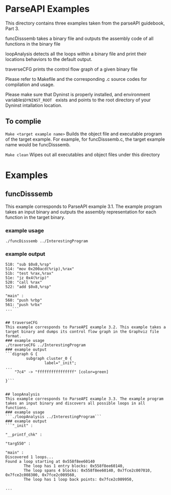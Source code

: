 # ParseAPI Examples
This directory contains three examples taken from the parseAPI guidebook, Part 3.

funcDisssemb takes a binary file and outputs the assembly code of all functions in the binary file

loopAnalysis detects all the loops within a binary file and print their locations behaviors to the default output.

traverseCFG prints the control flow graph of a given binary file

Please refer to Makefile and the corresponding .c source codes for compilation and usage.

Please make sure that Dyninst is properly installed, and environment variable```$DYNINST_ROOT ``` exists and points to the root directory of your Dyninst intallation location.


## To complie

```Make <target example name>```
Builds the object file and executable program of the target example.
For example, for funcDisssemb.c, the target example name would be funcDisssemb.

```Make clean```
Wipes out all executables and object files under this directory

# Examples
## funcDisssemb
This example corresponds to ParseAPI example 3.1. The example program takes an input binary and outputs the assembly representation for each function in the target binary.
### example usage
```./funcDisssemb ../InterestingProgram```
### example output
```"_init" :
510: "sub $0x8,%rsp"
514: "mov 0x200acd(%rip),%rax"
51b: "test %rax,%rax"
51e: "jz 0x4(%rip)"
520: "call %rax"
522: "add $0x8,%rsp"

"main" :
560: "push %rbp"
561: "push %rbx"
...```


## traverseCFG
This example corresponds to ParseAPI example 3.2. This example takes a target binary and dumps its control flow graph in the Graphviz file format.
### example usage
./traverseCFG ../InterestingProgram
### example output
```digraph G {
         subgraph cluster_0 {
                 label="_init";
...
	"7c4" -> "ffffffffffffffff" [color=green]

}```


## loopAnalysis
This example corresponds to ParseAPI example 3.3. The example program takes an input binary and discovers all possible loops in all functions.
### example usage
```./loopAnalysis ../InterestingProgram```
### example output
```"_init" :

"__printf_chk" :

"targ550" :

"main" :
Discovered 1 loops...
Found a loop starting at 0x558f8ee60140
        The loop has 1 entry blocks: 0x558f8ee60140,
        The loop spans 4 blocks: 0x558f8ee60140, 0x7fce2c007010, 0x7fce2c008300, 0x7fce2c009560,
        The loop has 1 loop back points: 0x7fce2c009950,

...
```


